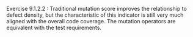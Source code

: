 Exercise 9.1.2.2 :
    Traditional mutation score improves the relationship to defect density, but the characteristic of this indicator is still very much aligned with the overall code coverage. 
    The mutation operators are equivalent with the test requirements.
